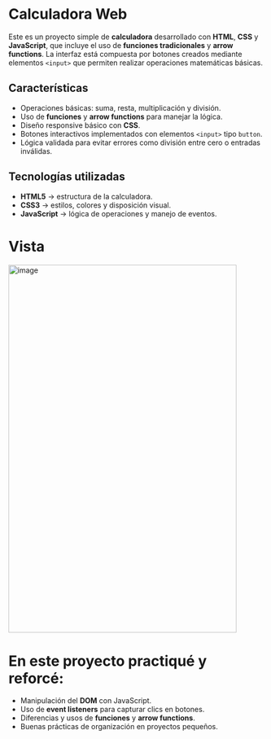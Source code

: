 # Calculadora Web

Este es un proyecto simple de **calculadora** desarrollado con **HTML**, **CSS** y **JavaScript**, que incluye el uso de **funciones tradicionales** y **arrow functions**. La interfaz está compuesta por botones creados mediante elementos `<input>` que permiten realizar operaciones matemáticas básicas.

## Características

- Operaciones básicas: suma, resta, multiplicación y división.  
- Uso de **funciones** y **arrow functions** para manejar la lógica.  
- Diseño responsive básico con **CSS**.  
- Botones interactivos implementados con elementos `<input>` tipo `button`.  
- Lógica validada para evitar errores como división entre cero o entradas inválidas.  

## Tecnologías utilizadas

- **HTML5** → estructura de la calculadora.  
- **CSS3** → estilos, colores y disposición visual.  
- **JavaScript** → lógica de operaciones y manejo de eventos.
  
# Vista
<img width="448" height="723" alt="image" src="https://github.com/user-attachments/assets/64c639ae-cba7-4443-b546-7647d762b76b" />

# En este proyecto practiqué y reforcé:

- Manipulación del **DOM** con JavaScript.  
- Uso de **event listeners** para capturar clics en botones.  
- Diferencias y usos de **funciones** y **arrow functions**.  
- Buenas prácticas de organización en proyectos pequeños.  

